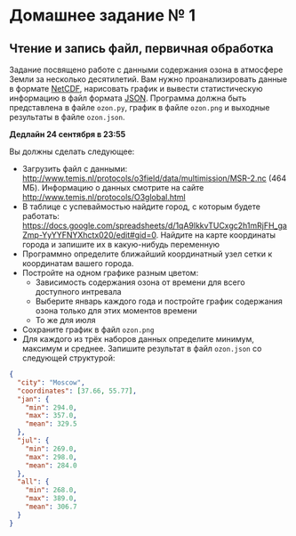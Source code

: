 # Домашнее задание № 1
## Чтение и запись файл, первичная обработка

Задание посвящено работе с данными содержания озона в атмосфере Земли за несколько десятилетий.
Вам нужно проанализировать данные в формате [NetCDF](https://ru.wikipedia.org/wiki/NetCDF), нарисовать график и вывести статистическую информацию в файл формата [JSON](https://ru.wikipedia.org/wiki/JSON).
Программа должна быть представлена в файле `ozon.py`, график в файле `ozon.png` и выходные результаты в файле `ozon.json`.

**Дедлайн 24 сентября в 23:55**

Вы должны сделать следующее:
- Загрузить файл с данными: <http://www.temis.nl/protocols/o3field/data/multimission/MSR-2.nc> (464 МБ). Информацию о данных смотрите на сайте <http://www.temis.nl/protocols/O3global.html>
- В таблице с успеваймостью найдите город, с которым  будете работать: <https://docs.google.com/spreadsheets/d/1qA9lkkvTUCxgc2h1mRjFH_gaZmp-YyYYFNYXhctx020/edit#gid=0>. Найдите на карте координаты города и запишите их в какую-нибудь переменную
- Программно определите ближайший координатный узел сетки к координатам вашего города.
- Постройте на одном графике разным цветом:
  * Зависимость содержания озона от времени для всего доступного интревала
  * Выберите январь каждого года и постройте график содержания озона только для этих моментов времени
  * То же для июля
- Сохраните график в файл `ozon.png`
- Для каждого из трёх наборов данных определите минимум, максимум и среднее. Запишите результат в файл `ozon.json` со следующей структурой:

```json
{
  "city": "Moscow",
  "coordinates": [37.66, 55.77],
  "jan": {
    "min": 294.0,
    "max": 357.0,
    "mean": 329.5
  },
  "jul": {
    "min": 269.0,
    "max": 298.0,
    "mean": 284.0
  },
  "all": {
    "min": 268.0,
    "max": 389.0,
    "mean": 306.7
  }
}
```
